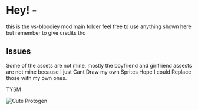 # Hey! -

this is the vs-bloodiey mod main folder feel free to use anything shown here
but remember to give credits tho

## Issues

Some of the assets are not mine, mostly the boyfriend and girlfriend assests are not mine
because I just Cant Draw my own Sprites Hope I could Replace those with my own ones.

TYSM

![Cute Protogen](https://media.tenor.com/udHEEVVva6EAAAAC/protogen-proto.gif)
